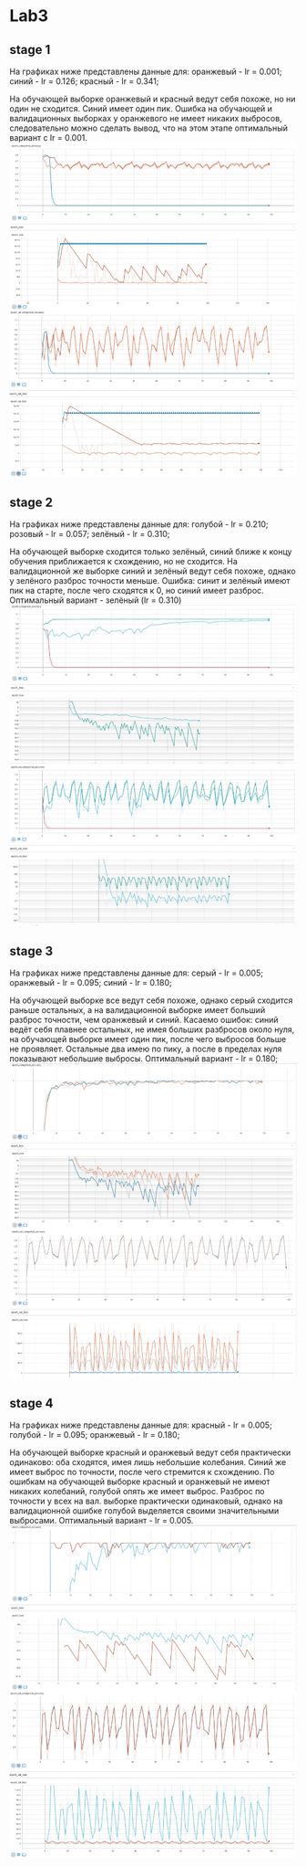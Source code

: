 # Lab3
## stage 1
На графиках ниже представлены данные для: оранжевый - lr = 0.001; синий - lr = 0.126; красный - lr = 0.341;

На обучающей выборке оранжевый и красный ведут себя похоже, но ни один не сходится. Синий имеет один пик. Ошибка на обучающей и валидационных выборках у оранжевого не имеет никаких выбросов, следовательно можно сделать вывод, что на этом этапе оптимальный вариант с lr = 0.001.
![1 stage](1stage3.jpg)

## stage 2
На графиках ниже представлены данные для: голубой - lr = 0.210; розовый - lr = 0.057; зелёный - lr = 0.310;

На обучающей выборке сходится только зелёный, синий ближе к концу обучения приближается к схождению, но не сходится. На валидационной же выборке синий и зелёный ведут себя похоже, однако у зелёного разброс точности меньше. Ошибка: синит и зелёный имеют пик на старте, после чего сходятся к 0, но синий имеет разброс. Оптимальный вариант - зелёный (lr = 0.310) 
![2 stage](2stage3.jpg)

## stage 3
На графиках ниже представлены данные для: серый - lr = 0.005; оранжевый - lr = 0.095; синий - lr = 0.180;

На обучающей выборке все ведут себя похоже, однако серый сходится раньше остальных, а на валидационной выборке имеет больший разброс точности, чем оранжевый и синий. Касаемо ошибок: синий ведёт себя плавнее остальных, не имея больших разбросов около нуля, на обучающей выборке имеет один пик, после чего выбросов больше не проявляет. Остальные два имею по пику, а после в пределах нуля показывают небольшие выбросы.  Оптимальный вариант - lr = 0.180;
![3 stage](3stage3.jpg)

## stage 4
На графиках ниже представлены данные для: красный - lr = 0.005; голубой - lr = 0.095; оранжевый - lr = 0.180;

На обучающей выборке красный и оранжевый ведут себя практически одинаково: оба сходятся, имея лишь небольшие колебания. Синий же имеет выброс по точности, после чего стремится к схождению. По ошибкам на обучающей выборке красный и оранжевый не имеют никаких колебаний, голубой опять же имеет выброс. Разброс по точности у всех на вал. выборке практически одинаковый, однако на валидационной ошибке голубой выделяется своими значительными выбросами. Оптимальный вариант - lr = 0.005.
![4 stage](4stage3.jpg)

